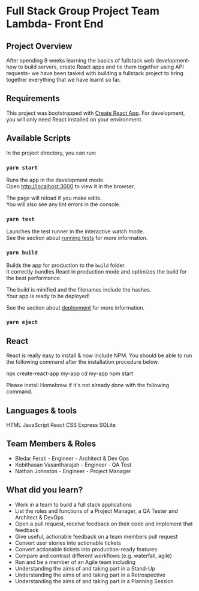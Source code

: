 # Full Stack Group Project Team Lambda- Front End

## Project Overview

After spending 9 weeks learning the basics of fullstack web development- how to build servers, create React apps and tie them together using API requests- we have been tasked with building a fullstack project to bring together everything that we have learnt so far.

## Requirements

This project was bootstrapped with [Create React App](https://github.com/facebook/create-react-app). For development, you will only need React installed on your environment.

## Available Scripts

In the project directory, you can run:

### `yarn start`

Runs the app in the development mode.\
Open [http://localhost:3000](http://localhost:3000) to view it in the browser.

The page will reload if you make edits.\
You will also see any lint errors in the console.

### `yarn test`

Launches the test runner in the interactive watch mode.\
See the section about [running tests](https://facebook.github.io/create-react-app/docs/running-tests) for more information.

### `yarn build`

Builds the app for production to the `build` folder.\
It correctly bundles React in production mode and optimizes the build for the best performance.

The build is minified and the filenames include the hashes.\
Your app is ready to be deployed!

See the section about [deployment](https://facebook.github.io/create-react-app/docs/deployment) for more information.

### `yarn eject`

## React

React is really easy to install & now include NPM. You should be able to run the following command after the installation procedure below.

npx create-react-app my-app
cd my-app
npm start

Please install Homebrew if it's not already done with the following command.

## Languages & tools

HTML
JavaScript
React
CSS
Express
SQLite

## Team Members & Roles

- Bledar Ferati - Engineer - Architect & Dev Ops
- Kobithasan Vasantharajah - Engineer - QA Test
- Nathan Johnston - Engineer - Project Manager

## What did you learn?

- Work in a team to build a full stack applications
- List the roles and functions of a Project Manager, a QA Tester and Architect & DevOps
- Open a pull request, receive feedback on their code and implement that feedback
- Give useful, actionable feedback on a team members pull request
- Convert user stories into actionable tickets
- Convert actionable tickets into production-ready features
- Compare and contrast different workflows (e.g. waterfall, agile)
- Run and be a member of an Agile team including
- Understanding the aims of and taking part in a Stand-Up
- Understanding the aims of and taking part in a Retrospective
- Understanding the aims of and taking part in a Planning Session
